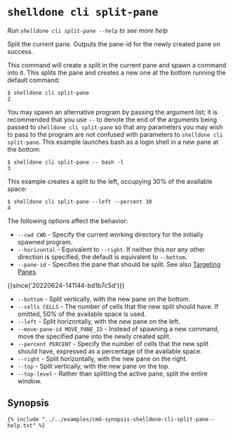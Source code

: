 # `shelldone cli split-pane`

*Run `shelldone cli split-pane --help` to see more help*

Split the current pane.
Outputs the pane-id for the newly created pane on success.

This command will create a split in the current pane and spawn a command into it.  This splits the pane and creates a new one at the bottom running the default command:

```
$ shelldone cli split-pane
2
```

You may spawn an alternative program by passing the argument list; it is
recommended that you use `--` to denote the end of the arguments being passed
to `shelldone cli split-pane` so that any parameters you may wish to pass to the
program are not confused with parameters to `shelldone cli split-pane`.  This example
launches bash as a login shell in a new pane at the bottom:

```
$ shelldone cli split-pane -- bash -l
3
```

This example creates a split to the left, occupying 30% of the available space:

```
$ shelldone cli split-pane --left --percent 30
4
```

The following options affect the behavior:

* `--cwd CWD` - Specify the current working directory for the initially spawned program.
* `--horizontal` - Equivalent to `--right`. If neither this nor any other direction is specified, the default is equivalent to `--bottom`.
* `--pane-id` - Specifies the pane that should be split. See also [Targeting Panes](index.md#targeting-panes).


{{since('20220624-141144-bd1b7c5d')}}

* `--bottom` - Split vertically, with the new pane on the bottom.
* `--cells CELLS` - The number of cells that the new split should have. If omitted, 50% of the available space is used.
* `--left` - Split horizontally, with the new pane on the left.
* `--move-pane-id MOVE_PANE_ID` - Instead of spawning a new command, move the specified pane into the newly created split.
* `--percent PERCENT` - Specify the number of cells that the new split should have, expressed as a percentage of the available space.
* `--right` - Split horizontally, with the new pane on the right.
* `--top` - Split vertically, with the new pane on the top.
* `--top-level` - Rather than splitting the active pane, split the entire window.

## Synopsis

```console
{% include "../../examples/cmd-synopsis-shelldone-cli-split-pane--help.txt" %}
```
